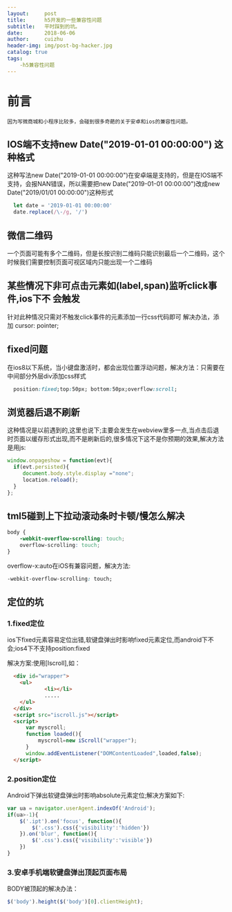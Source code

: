 ```yaml
---
layout:     post
title:      h5开发的一些兼容性问题
subtitle:   平时踩到的坑。
date:       2018-06-06
author:     cuizhu
header-img: img/post-bg-hacker.jpg
catalog: true
tags:
    -h5兼容性问题
---
```


# 前言
    因为写微商城和小程序比较多，会碰到很多奇葩的关于安卓和ios的兼容性问题。

## IOS端不支持new Date("2019-01-01 00:00:00") 这种格式
  这种写法new Date("2019-01-01 00:00:00")在安卓端是支持的，但是在IOS端不支持，会报NAN错误，所以需要把new Date("2019-01-01 00:00:00")改成new Date("2019/01/01 00:00:00")这种形式
``` js
  let date = '2019-01-01 00:00:00'
  date.replace(/\-/g, '/')
```
## 微信二维码
  一个页面可能有多个二维码，但是长按识别二维码只能识别最后一个二维码，这个时候我们需要控制页面可视区域内只能出现一个二维码
## 某些情况下非可点击元素如(label,span)监听click事件,ios下不   会触发
  针对此种情况只需对不触发click事件的元素添加一行css代码即可
  解决办法，添加 cursor: pointer;

## fixed问题
  在ios8以下系统，当小键盘激活时，都会出现位置浮动问题，解决方法：只需要在中间部分外层div添加css样式
``` css
  position:fixed;top:50px; bottom:50px;overflow:scroll;
```
## 浏览器后退不刷新
  这种情况是以前遇到的,这里也说下;主要会发生在webview里多一点,当点击后退时页面以缓存形式出现,而不是刷新后的,很多情况下这不是你预期的效果,解决方法是用js:

``` js
window.onpageshow = function(evt){
  if(evt.persisted){ 
     document.body.style.display ="none";
     location.reload();
  }
};
```
## tml5碰到上下拉动滚动条时卡顿/慢怎么解决
  ``` css
  body {
      -webkit-overflow-scrolling: touch;
      overflow-scrolling: touch;
  }
  ```
  overflow-x:auto在iOS有兼容问题，解决方法:
  ``` css
  -webkit-overflow-scrolling: touch;
  ```

## 定位的坑
### 1.fixed定位

  ios下fixed元素容易定位出错,软键盘弹出时影响fixed元素定位,而android下不会;ios4下不支持position:fixed

  解决方案:使用[Iscroll],如：
```html
  <div id="wrapper">
    <ul>
            <li></li>
            .....
    </ul>
  </div>
  <script src="iscroll.js"></script>
  <script>
      var myscroll;
      function loaded(){
          myscroll=new iScroll("wrapper");
      }
      window.addEventListener("DOMContentLoaded",loaded,false);
  </script>
```
### 2.position定位

  Android下弹出软键盘弹出时影响absolute元素定位;解决方案如下:

``` js
var ua = navigator.userAgent.indexOf('Android');
if(ua>-1){
    $('.ipt').on('focus', function(){
        $('.css').css({'visibility':'hidden'})
    }).on('blur', function(){
        $('.css').css({'visibility':'visible'})
    })
}
```
   
### 3.安卓手机端软键盘弹出顶起页面布局

  BODY被顶起的解决办法：
  ``` js
$('body').height($('body')[0].clientHeight);
  ```
